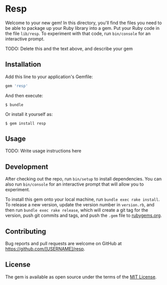 # Resp

Welcome to your new gem! In this directory, you'll find the files you need to be able to package up your Ruby library into a gem. Put your Ruby code in the file `lib/resp`. To experiment with that code, run `bin/console` for an interactive prompt.

TODO: Delete this and the text above, and describe your gem

## Installation

Add this line to your application's Gemfile:

```ruby
gem 'resp'
```

And then execute:

    $ bundle

Or install it yourself as:

    $ gem install resp

## Usage

TODO: Write usage instructions here

## Development

After checking out the repo, run `bin/setup` to install dependencies. You can also run `bin/console` for an interactive prompt that will allow you to experiment.

To install this gem onto your local machine, run `bundle exec rake install`. To release a new version, update the version number in `version.rb`, and then run `bundle exec rake release`, which will create a git tag for the version, push git commits and tags, and push the `.gem` file to [rubygems.org](https://rubygems.org).

## Contributing

Bug reports and pull requests are welcome on GitHub at https://github.com/[USERNAME]/resp.


## License

The gem is available as open source under the terms of the [MIT License](http://opensource.org/licenses/MIT).

